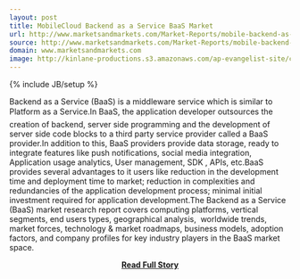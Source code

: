 ```yaml
---
layout: post
title: MobileCloud Backend as a Service BaaS Market
url: http://www.marketsandmarkets.com/Market-Reports/mobile-backend-as-a-service-mbaas-market-813.html
source: http://www.marketsandmarkets.com/Market-Reports/mobile-backend-as-a-service-mbaas-market-813.html
domain: www.marketsandmarkets.com
image: http://kinlane-productions.s3.amazonaws.com/ap-evangelist-site/curated/screenshots/9352_api500_com.png
---
```

{% include JB/setup %}<p>Backend as a Service (BaaS) is a middleware service which is similar to Platform as a Service.In BaaS, the application developer outsources the creation of backend, server side programming and the development of server side code blocks to a third party service provider called a BaaS provider.In addition to this, BaaS providers provide data storage, ready to integrate features like push notifications, social media integration, Application usage analytics, User management, SDK , APIs, etc.BaaS provides several advantages to it users like reduction in the development time and deployment time to market; reduction in complexities and redundancies of the application development process; minimal initial investment required for application development.The Backend as a Service (BaaS) market research report covers computing platforms, vertical segments, end users types, geographical analysis,  worldwide trends, market forces, technology &amp; market roadmaps, business models, adoption factors, and company profiles for key industry players in the BaaS market space.</p>
<center><p><a href="http://www.marketsandmarkets.com/Market-Reports/mobile-backend-as-a-service-mbaas-market-813.html" style='padding:25px; font-sze:18px; font-weight: bold;'>Read Full Story</a></p></center>
